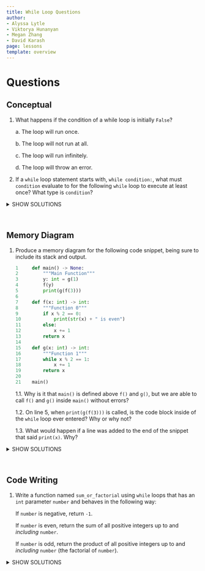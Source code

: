 ```yaml
---
title: While Loop Questions
author:
- Alyssa Lytle
- Viktorya Hunanyan
- Megan Zhang
- David Karash
page: lessons
template: overview
---
```


# Questions

## Conceptual

1. What happens if the condition of a while loop is initially `False`?

    a. The loop will run once.

    b. The loop will not run at all.

    c. The loop will run infinitely.
    
    d. The loop will throw an error.

2. If a `while` loop statement starts with, `while condition:`, what must `condition` evaluate to for the following `while` loop to execute at least once? What type is `condition`?

<details>
<summary>SHOW SOLUTIONS</summary>

1. B: The loop will not run at all.
2. `condition` must be `True` to enter the loop. Its type is a `bool`.

</details>

&nbsp;

## Memory Diagram

1. Produce a memory diagram for the following code snippet, being sure to include its stack and output.

    ```py
    1     def main() -> None:
    2         """Main Function"""
    3         y: int = g(1)
    4         f(y)
    5         print(g(f(3)))
    6         
    7     def f(x: int) -> int:
    8         """Function 0"""
    9         if x % 2 == 0:
    10            print(str(x) + " is even")
    11        else:
    12            x += 1
    13        return x
    14        
    15    def g(x: int) -> int:
    16        """Function 1"""
    17        while x % 2 == 1:
    18            x += 1
    19        return x
    20 
    21    main()
    ```

    1.1. Why is it that `main()` is defined above `f()` and `g()`, but we are able to call `f()` and `g()` inside `main()` without errors?

    1.2. On line 5, when `print(g(f(3)))` is called, is the code block inside of the `while` loop ever entered? Why or why not?

    1.3. What would happen if a line was added to the end of the snippet that said `print(x)`. Why?

<details>
<summary>SHOW SOLUTIONS</summary>

1. ![While Loop Memory Diagram](https://25f-comp110.github.io/static/practice-mem-diagrams/Qz2-md.png)

    1.1 Even though main is defined before f and g, it isn't called until after f and g are defined.

    1.2 No because x = 4, so x % 2 == 1 is False, and therefore the code block inside is never run.

    1.3 There would be an error because x is a local variable inside both f and g. Therefore, the program does not recognize that x exists in this context.
</details>

&nbsp;

## Code Writing

1. Write a function named `sum_or_factorial` using `while` loops that has an `int` parameter `number` and behaves in the following way:

    If `number` is negative, return `-1`.

    If `number` is even, return the sum of all positive integers up to and *including* `number`.

    If `number` is odd, return the product of all positive integers up to and *including* `number` (the factorial of `number`).

<details>
<summary>SHOW SOLUTIONS</summary>

Note: There are many ways you could write this function.

```py
1     def sum_or_factorial(number: int) -> int:
2         """Returns the sum up to number if even or the factorial of number if odd."""
3         result: int
4         if number < 0:
5             return -1
6         elif number % 2 == 0:
7             result = 0
8             idx: int = 0
9             while idx <= number:
10                result = result + idx
11                idx = idx + 1
12        else:
13            result = 1
14            idx: int = 1
15            while idx <= number:
16                result = result * idx
17                idx = idx + 1
18        return result
```

</details>

&nbsp;

<!-- ## Conceptual

1. Produce a memory diagram for the following code snippet, being sure to include its stack and output.  

        WORD: str = "happy"
        l1_idx: int = 0
        l2_idx: int = 0
        t1: str = ""
        t2: str = ""
        n_appearances: int = 0

        while l1_idx < len(WORD):
            t1 = WORD[l1_idx]
            n_appearances = 1
            l2_idx = 0

            while l2_idx < len(WORD):
                t2 = WORD[l2_idx]

                if (t1 == t2) and (l1_idx != l2_idx):
                    n_appearances = n_appearances + 1
                l2_idx = l2_idx + 1
            print(f"{WORD[l1_idx]} appears {n_appearances} times.")
            l1_idx = l1_idx + 1

1.1 What would happen if `while l1_idx < len(WORD)` in line 8 was replaced with `while l1_idx < len(WORD) - 1`? Why?

1.2 What would happen if `l2_idx=0` was moved to inside the second while loop? In other words, what if lines 11-13 were changed to:


```
    while l2_idx < len(WORD):
        l2_idx = 0
```

1.3 What would happen if, in line 16, `if (t1 == t2) and (l1_idx != l2_idx):` was replaced with `if (t1 == t2):`? Why?

1.4 What would happen if line 18 (`l2_idx = l2_idx + 1`) was removed? Why?

1.5. What would happen if the `<` symbol in line 8 was replaced with `<=`? (In other words, what if it was changed to `while l1_idx <= len(WORD):`)? Why?


2.  Consider the following code snippet:

```python
x = 0 
y = "hello"

while x < len(y): 
    print(y[x])
x += 1
```

What will be the outcome of this code? The commas indicate a new line.

a. "h", "e", "l", "l", "o"  
b. `IndexError: list index out of range`  
c. The loop will run infinitely.  
d. No output (the code contains an error)

---

3. What happens if the condition of a `while` loop is initially `False`?

a. The loop will run once.  
b. The loop will not run at all.  
c. The loop will run infinitely.  
d. The loop will throw an error.

---

4. What must the condition evaluate to for the following `while` loop to execute at least once?

```python
while 3 + 3 != 4 + 5.6: 
```

a. `True`  
b. `False`  
c. `true`  
d. `false`  
c. `None`

---


[Solutions](#conceptual-solutions)

# Solutions

## Conceptual Solutions

1. **Here's a link to a [video of the solution](https://www.youtube.com/watch?v=NqNuPjnq-UE)!**

<img class="img-fluid" src="/static/practice_worksheets/sp23/q1_sol1.png" alt ="The memory diagram includes a box on the top labeled Output and a box on the bottom labeled Stack, next to an empty area labeled Heap. 
The Stack contains the variables WORD, l1 underscore idx, l2 underscore idx, t1, t2, and n underscore appearances. The WORD variable contains the value happy in quotes. 
The variable l1 underscore idx has the value of 5, with previous values of 0, 1, 2, 3, and 4 all crossed out. L2 underscore idx has the final value of 5, with previous values of 0, 0, 1, 2, 3, 4, 5, 0, 1, 2, 3, 4, 5, 0, 1, 2, 3, 4, 5, 0, 1, 2, 3, 4, 5, 0, 1, 2, 3, and 4 all crossed out. T1 has the final value of y with previous values of an empty string, h, a, p, p, and y all in quotes and crossed out. T2 has the final value of y (in quotes) with previous values of an empty string, h, a, p, p, y, h, a, p, p, y, h, a, p, p, y, h, a, p, p, y, h, a, p, and p all in quote and crossed out. Finally, the variable n underscore appearances has the final value of 1 with previous values of 0, 1, 1, 1, 2, 1, and 2 all crossed out. 
The output box contains the sentence h appears 1 times. Below that, on a separate line is the output a appears 1 times. Next, is the line p appears 2 times., p appears 2 times., and y appears 1 times. each on separate lines. 
"/>

(We do not *require* that you write out all interim values as long as the initial and final values are correct like in the solution below. However, writing the interim values will help for practice purposes and to avoid mistakes!)

<img class="img-fluid" src="/static/practice_worksheets/sp23/q1_sol2.jpg" alt="The memory diagram has three columns, labeled from left to right Stack, Heap, and Output. Under the stack, there is a frame labeled Globals. 
The globals frame contains the variables WORD, l1 underscore idx, l2 underscore idx, t1, t2, and n underscore appearances. The WORD variable contains the value happy in quotes. The variable l1 underscore idx has the value of 5 with the previous value of 0 crossed out. The variable l2 underscore idx has the value of 5 with the previous value of 0 crossed out. The variable t1 has the final value of y in quotes, with the previous value an empty string in quotes crossed out. The variable t2 has the final value of y in quotes, with the previous value of an empty string in quotes crossed out. Finally, the variable n underscore appearances has the value 1 with the previous value 0 crossed out.
The heap column is empty.
The output column contains the sentence h appears 1 times. Below that, on a separate line is the output a appears 1 times. Next is the line p appears 2 times., p appears 2 times., and y appears 1 times. each on separate lines. 
">

1.1 "y appears 1 times." would not print. This is because `l1_idx` will not enter the while loop for `l1_idx = 4`. (For more practice, it'd be good to diagram this instance out to see how it would impact the final values of other variables.)

1.2 An infinite loop would occur because `l2_idx` would always equal `1` when returning to the top of the loop, and therefore `l2_idx < len(WORD)` will always be True.

1.3 If `l1_idx != l2_idx` is no longer required, this means that each letter can count itself twice. For example, `WORD[0] == WORD[0]` is true, so `n_appearances` for `"h"` would increase to `2`.

1.4 There would be an infinite loop because `l2_idx` will never increase, and therefore `l2_idx < len(WORD)` will always be True.

1.5 There would be an index error because there would be the case where `l1_idx = 5`, so on line 9 `WORD[5]` would be searching for the element at index 5 in `"happy"`, when the indexes only go up to 4.

2. **c. The loop will run infinitely.** This is because `x += 1` is outside the loop, so `x` will never increase within the loop, causing an infinite loop.

3. **b. The loop will not run at all.** If the condition is initially `False`, the loop will skip entirely.

4. **a. True.** The condition must evaluate to `True` for the loop to execute at least once. In this case, the condition `3 + 3 != 4 + 5.6` is always true, so the loop will run. -->
